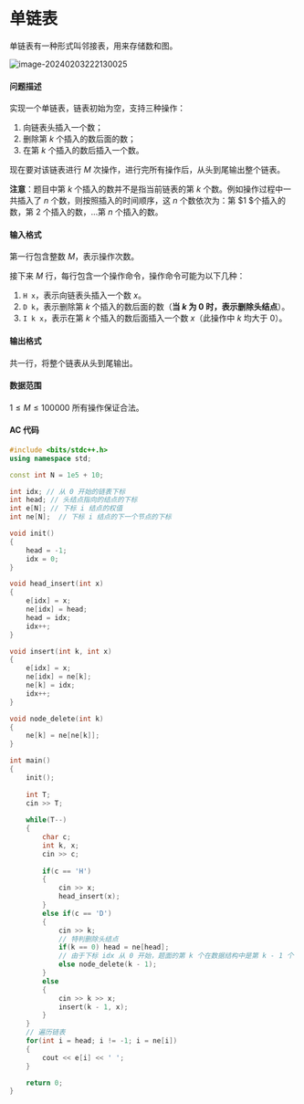 # 单链表

单链表有一种形式叫邻接表，用来存储数和图。

![image-20240203222130025](https://cdn.jsdelivr.net/gh/chousinbin/Image/202402032221064.png)

#### 问题描述

实现一个单链表，链表初始为空，支持三种操作：

1. 向链表头插入一个数；
2. 删除第 $k$ 个插入的数后面的数；
3. 在第 $k$ 个插入的数后插入一个数。

现在要对该链表进行 $M$ 次操作，进行完所有操作后，从头到尾输出整个链表。

**注意**：题目中第 $k$ 个插入的数并不是指当前链表的第 $k$ 个数。例如操作过程中一共插入了 $n$ 个数，则按照插入的时间顺序，这 $n$ 个数依次为：第  $1 $个插入的数，第 $2$ 个插入的数，…第 $n$ 个插入的数。

#### 输入格式

第一行包含整数 $M$，表示操作次数。

接下来 $M$ 行，每行包含一个操作命令，操作命令可能为以下几种：

1. `H x`，表示向链表头插入一个数 $x$。
2. `D k`，表示删除第 $k$ 个插入的数后面的数（**当 $k$ 为 $0$ 时，表示删除头结点**）。
3. `I k x`，表示在第 $k$ 个插入的数后面插入一个数 $x$（此操作中 $k$ 均大于 $0$）。

#### 输出格式

共一行，将整个链表从头到尾输出。

#### 数据范围

$1≤M≤100000$
所有操作保证合法。

#### AC 代码

```c++
#include <bits/stdc++.h>
using namespace std;

const int N = 1e5 + 10;

int idx; // 从 0 开始的链表下标
int head; // 头结点指向的结点的下标
int e[N]; // 下标 i 结点的权值
int ne[N];  // 下标 i 结点的下一个节点的下标

void init()
{
    head = -1;
    idx = 0;
}

void head_insert(int x)
{
    e[idx] = x;
    ne[idx] = head;
    head = idx;
    idx++;
}

void insert(int k, int x)
{
    e[idx] = x;
    ne[idx] = ne[k];
    ne[k] = idx;
    idx++;
}

void node_delete(int k)
{
    ne[k] = ne[ne[k]];
}

int main()
{
    init();
    
    int T;
    cin >> T;
    
    while(T--)
    {
        char c;
        int k, x;
        cin >> c;
        
        if(c == 'H')
        {
            cin >> x;
            head_insert(x);
        }
        else if(c == 'D')
        {
            cin >> k;
            // 特判删除头结点
            if(k == 0) head = ne[head];
            // 由于下标 idx 从 0 开始，题面的第 k 个在数据结构中是第 k - 1 个
            else node_delete(k - 1);
        }
        else
        {
            cin >> k >> x;
            insert(k - 1, x);
        }
    }
    // 遍历链表
    for(int i = head; i != -1; i = ne[i])
    {
        cout << e[i] << ' ';
    }

    return 0;
}
```







